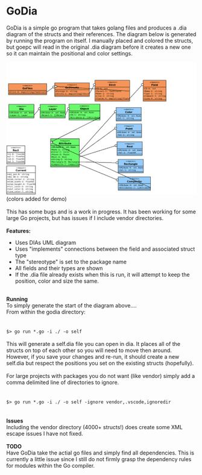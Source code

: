 # GoDia
GoDia is a simple go program that takes golang files and produces a .dia diagram of the structs and their references.  The diagram below is generated by running the program on itself.  I manually placed and colored the structs, but goepc will read in the original .dia diagram before it creates a new one so it can maintain the positional and color settings.<br/>

![Self Diagram](/self.png)
(colors added for demo)<br/>
<br/>
This has some bugs and is a work in progress. It has been working for some large Go projects, but has issues if I include vendor directories.<br/>
<br/>
<b>Features:</b>
<ul>
  <li>Uses DIAs UML diagram</li>
  <li>Uses "implements" connections between the field and associated struct type</li>
  <li>The "stereotype" is set to the package name</li>
  <li>All fields and their types are shown</li>
  <li>If the .dia file already exists when this is run, it will attempt to keep the position, color and size the same.</li>
</ul>
<br/>
<B>Running</b>
<br/>
To simply generate the start of the diagram above....<br/>
From within the godia directory:<br/>
<br/>
<code>
$> go run *.go -i ./ -o self
</code>
<br/>
This will generate a self.dia file you can open in dia. It places all of the structs on top of each other so you will need to move then around.  However,  if you save your changes and re-run, it should create a new self.dia but respect the positions you set on the existing structs (hopefully).<br/>
<br/>
For large projects with packages you do not want (like vendor) simply add a comma delimited line of directories to ignore.<br/>
<br/>
<code>
$> go run *.go -i ./ -o self -ignore vendor,.vscode,ignoredir
</code>
<br/>
<br/>
<b>Issues</b><br/>
Including the vendor directory (4000+ structs!) does create some XML escape issues I have not fixed.</br>
<br/>
<b>TODO</b><br/>
Have GoDia take the actial go files and simply find all dependencies.  This is currently a little issue since I still do not firmly grasp the dependency rules for modules within the Go compiler.




